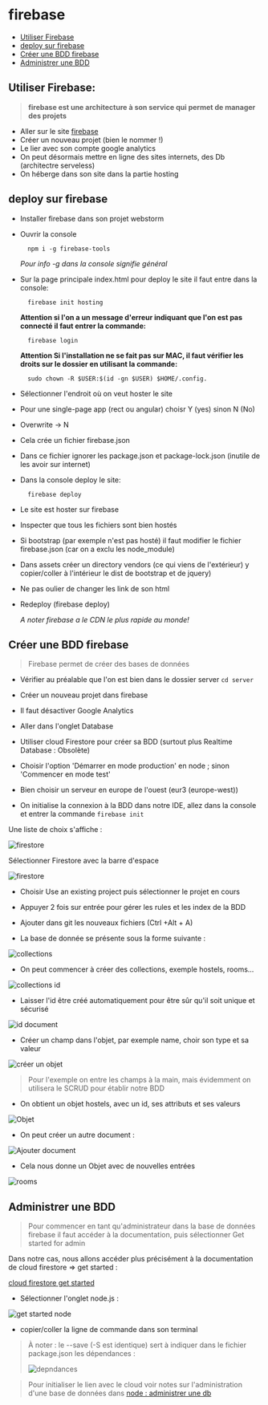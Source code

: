 # firebase

* [Utiliser Firebase](#utiliser-firebase)
* [deploy sur firebase](#deploy-sur-firebase)
* [Créer une BDD firebase](#créer-une-bdd-firebase)
* [Administrer une BDD](#administrer-une-bdd)

## Utiliser Firebase:

> **firebase est une architecture à son service qui permet de manager des projets**

* Aller sur le site [firebase](https://firebase.google.com/?hl=fr)
* Créer un nouveau projet (bien le nommer !)
* Le lier avec son compte google analytics
* On peut désormais mettre en ligne des sites internets, des Db (architectre serveless)
* On héberge dans son site dans la partie hosting

## deploy sur firebase

* Installer firebase dans son projet webstorm
* Ouvrir la console

        npm i -g firebase-tools

    _Pour info -g dans la console signifie général_

* Sur la page principale index.html pour deploy le site il faut entre dans la console:

        firebase init hosting

    **Attention si l'on a un message d'erreur indiquant que l'on est pas connecté il faut entrer la commande:**

        firebase login
        
     **Attention Si l'installation ne se fait pas sur MAC, il faut vérifier les droits sur le dossier en utilisant la commande:**

        sudo chown -R $USER:$(id -gn $USER) $HOME/.config.

* Sélectionner l'endroit où on veut hoster le site
* Pour une single-page app (rect ou angular) choisr Y (yes) sinon N (No)
* Overwrite -> N
* Cela crée un fichier firebase.json
* Dans ce fichier ignorer les package.json et package-lock.json (inutile de les avoir sur internet)
* Dans la console deploy le site:

        firebase deploy

* Le site est hoster sur firebase
* Inspecter que tous les fichiers sont bien hostés
* Si bootstrap (par exemple n'est pas hosté) il faut modifier le fichier firebase.json (car on a exclu les node_module)
* Dans assets créer un directory vendors (ce qui viens de l'extérieur) y copier/coller à l'intérieur le dist de bootstrap et de jquery)
* Ne pas oulier de changer les link de son html
* Redeploy (firebase deploy)

    _A noter firebase a le CDN le plus rapide au monde!_
    
## Créer une BDD firebase

> Firebase permet de créer des bases de données

* Vérifier au préalable que l'on est bien dans le dossier server `cd server`

* Créer un nouveau projet dans firebase

* Il faut désactiver Google Analytics

* Aller dans l'onglet Database

* Utiliser cloud Firestore pour créer sa BDD (surtout plus Realtime Database : Obsolète)

* Choisir l'option 'Démarrer en mode production' en node ; sinon 'Commencer en mode test'

* Bien choisir un serveur en europe de l'ouest (eur3 (europe-west))

* On initialise la connexion à la BDD dans notre IDE, allez dans la console et entrer la commande `firebase init`

Une liste de choix s'affiche :

![firestore](img/firestore.PNG)

Sélectionner Firestore avec la barre d'espace

![firestore](img/firestore%20sélectionné.PNG)

* Choisir Use an existing project puis sélectionner le projet en cours

* Appuyer 2 fois sur entrée pour gérer les rules et les index de la BDD

* Ajouter dans git les nouveaux fichiers (Ctrl +Alt + A)

* La base de donnée se présente sous la forme suivante :

![collections](img/collection%20BDD.PNG)

* On peut commencer à créer des collections, exemple hostels, rooms...

![collections id](img/id%20collection.PNG)

* Laisser l'id être créé automatiquement pour être sûr qu'il soit unique et sécurisé

![id document](img/id%20document.PNG)

* Créer un champ dans l'objet, par exemple name, choir son type et sa valeur

![créer un objet](img/créer%20un%20objet.PNG)

> Pour l'exemple on entre les champs à la main, mais évidemment on utilisera le SCRUD pour établir notre BDD

* On obtient un objet hostels, avec un id, ses attributs et ses valeurs

![Objet](img/objet.PNG)

* On peut créer un autre document :

![Ajouter document](img/ajouter%20document.PNG)

* Cela nous donne un Objet avec de nouvelles entrées

![rooms](img/rooms.PNG)

## Administrer une BDD

> Pour commencer en tant qu'administrateur dans la base de données firebase il faut accéder à la documentation, puis
> sélectionner Get started for admin

Dans notre cas, nous allons accéder plus précisément à la documentation de cloud firestore => get started :

[cloud firestore get started](https://firebase.google.com/docs/firestore/quickstart?authuser=0)

* Sélectionner l'onglet node.js :

![get started node](img/started%20firestore%20nodejs.PNG)

* copier/coller la ligne de commande dans son terminal

> À noter : le --save (-S est identique) sert à indiquer dans le fichier package.json les dépendances :
> 
> ![depndances](img/package%20json%20save.PNG)

> Pour initialiser le lien avec le cloud voir notes sur l'administration d'une base de données dans [node : administrer une db](https://gitlab.com/olivier_portal/mes-cours/-/blob/master/Languages/node/04-administrer%20une%20base%20de%20donn%C3%A9es.md)
